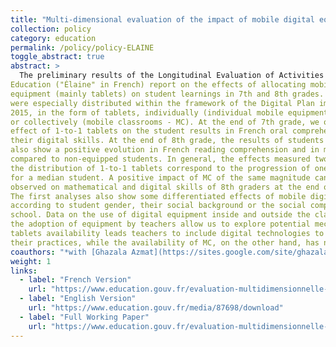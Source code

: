 ```yaml
---
title: "Multi-dimensional evaluation of the impact of mobile digital equipment on student learnings: Preliminary results of the effects of the 2015 Digital Plan"
collection: policy
category: education
permalink: /policy/policy-ELAINE
toggle_abstract: true
abstract: >
  The preliminary results of the Longitudinal Evaluation of Activities related to Digital
Education ("Élaine" in French) report on the effects of allocating mobile digital
equipment (mainly tablets) on student learnings in 7th and 8th grades. These equipment
were especially distributed within the framework of the Digital Plan implemented from
2015, in the form of tablets, individually (individual mobile equipment - 1-to-1 tablets)
or collectively (mobile classrooms - MC). At the end of 7th grade, we observe a positive
effect of 1-to-1 tablets on the student results in French oral comprehension and on
their digital skills. At the end of 8th grade, the results of students receiving 1-to-1 tablets
also show a positive evolution in French reading comprehension and in mathematics
compared to non-equipped students. In general, the effects measured two years after
the distribution of 1-to-1 tablets correspond to the progression of one rank in the class
for a median student. A positive impact of MC of the same magnitude can also be
observed on mathematical and digital skills of 8th graders at the end of the school year.
The first analyses also show some differentiated effects of mobile digital equipment
according to student gender, their social background or the social composition of their
school. Data on the use of digital equipment inside and outside the classroom, as well as
the adoption of equipment by teachers allow us to explore potential mechanisms. 1-to-1
tablets availability leads teachers to include digital technologies to a greater extent into
their practices, while the availability of MC, on the other hand, has no effect.
coauthors: "*with [Ghazala Azmat](https://sites.google.com/site/ghazalaazmat/home), [Denis Fougère](https://www.sciencespo.fr/cris/fr/annuaire/fougere-denis/), [Alexis Lermite](https://fr.linkedin.com/in/alexis-lermite) and [Clémence Lobut](https://www.povertyactionlab.org/fr/person/lobut?lang=fr)*"
weight: 1
links:
  - label: "French Version"
    url: "https://www.education.gouv.fr/evaluation-multidimensionnelle-de-l-impact-d-equipements-numeriques-mobiles-sur-les-apprentissages-309284"
  - label: "English Version"
    url: "https://www.education.gouv.fr/media/87698/download"
  - label: "Full Working Paper"
    url: "https://www.education.gouv.fr/evaluation-multidimensionnelle-de-l-impact-de-l-utilisation-d-equipements-numeriques-mobiles-sur-les-309290"
---
```

